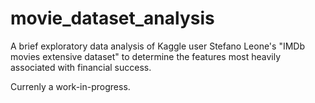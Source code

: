 # movie_dataset_analysis
A brief exploratory data analysis of Kaggle user Stefano Leone's "IMDb movies extensive dataset" to determine the features most heavily associated with financial success.

Currenly a work-in-progress.
